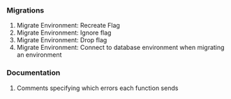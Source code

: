 ### Migrations
1. Migrate Environment: Recreate Flag
2. Migrate Environment: Ignore flag
3. Migrate Environment: Drop flag
4. Migrate Environment: Connect to database environment when migrating an environment

### Documentation
1. Comments specifying which errors each function sends
